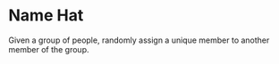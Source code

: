 # Name Hat

Given a group of people, randomly assign a unique member to another member of the group.